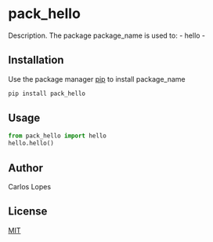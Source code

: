 # pack_hello

Description. 
The package package_name is used to:
	- hello
	-

## Installation

Use the package manager [pip](https://pip.pypa.io/en/stable/) to install package_name

```bash
pip install pack_hello
```

## Usage

```python
from pack_hello import hello
hello.hello()
```

## Author
Carlos Lopes

## License
[MIT](https://choosealicense.com/licenses/mit/)
